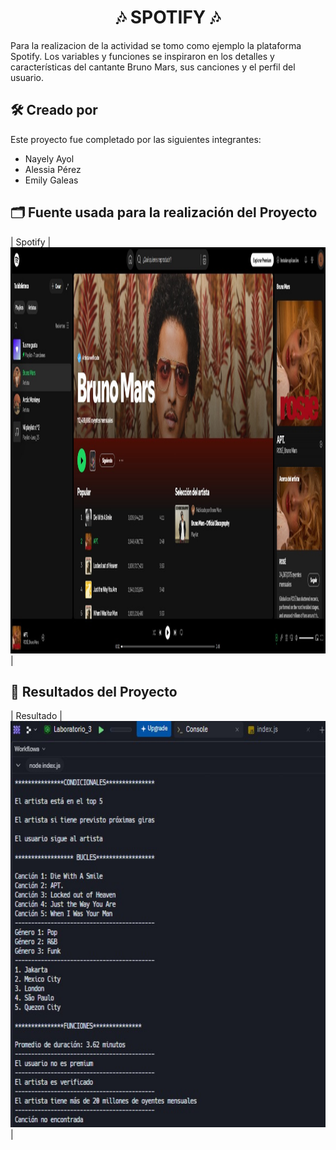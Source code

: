 <h1 align="center">🎶 SPOTIFY 🎶</h1>

Para la realizacion de la actividad se tomo como ejemplo la plataforma Spotify. Los variables y funciones se inspiraron en los detalles y características del cantante Bruno Mars, sus canciones y el perfil del usuario.


## 🛠️ Creado por

Este proyecto fue completado por las siguientes integrantes:

- Nayely Ayol
- Alessia Pérez
- Emily Galeas

## 🗂️ Fuente usada para la realización del Proyecto

| Spotify | <img src="Imagenes/BrunoMars.jpeg" width="650" height="650"/> |

## 🧾 Resultados del Proyecto

| Resultado | <img src="Imagenes/Resultados.jpeg" width="650" height="650"/> |
